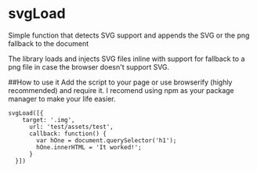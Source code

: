 # svgLoad
Simple function that detects SVG support and appends the SVG or the png fallback to the document

The library loads and injects SVG files inline with support for fallback to a png file in case the browser doesn't support SVG.

##How to use it
Add the script to your page or use browserify (highly recommended) and require it. I recomend using npm as your package manager to make your life easier.

    svgLoad([{
        target: '.img',
          url: 'test/assets/test',
          callback: function() {
            var hOne = document.querySelector('h1');
            hOne.innerHTML = 'It worked!';
          }
      }])

